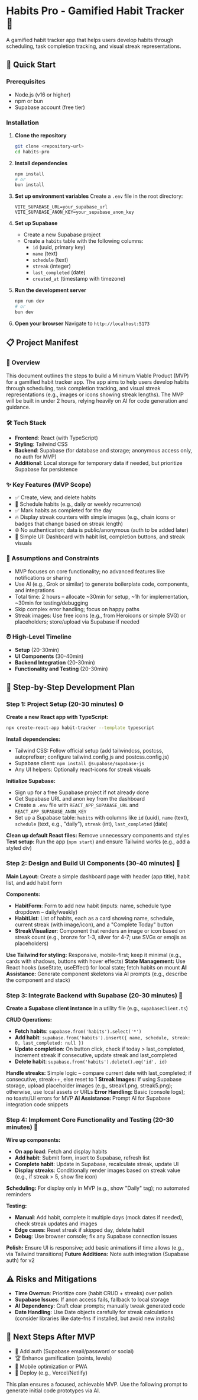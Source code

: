 # Habits Pro - Gamified Habit Tracker 🎯

A gamified habit tracker app that helps users develop habits through scheduling, task completion tracking, and visual streak representations.

## 🚀 Quick Start

### Prerequisites
- Node.js (v16 or higher)
- npm or bun
- Supabase account (free tier)

### Installation

1. **Clone the repository**
   ```bash
   git clone <repository-url>
   cd habits-pro
   ```

2. **Install dependencies**
   ```bash
   npm install
   # or
   bun install
   ```

3. **Set up environment variables**
   Create a `.env` file in the root directory:
   ```env
   VITE_SUPABASE_URL=your_supabase_url
   VITE_SUPABASE_ANON_KEY=your_supabase_anon_key
   ```

4. **Set up Supabase**
   - Create a new Supabase project
   - Create a `habits` table with the following columns:
     - `id` (uuid, primary key)
     - `name` (text)
     - `schedule` (text)
     - `streak` (integer)
     - `last_completed` (date)
     - `created_at` (timestamp with timezone)

5. **Run the development server**
   ```bash
   npm run dev
   # or
   bun dev
   ```

6. **Open your browser**
   Navigate to `http://localhost:5173`

## 📋 Project Manifest

### 🎯 Overview
This document outlines the steps to build a Minimum Viable Product (MVP) for a gamified habit tracker app. The app aims to help users develop habits through scheduling, task completion tracking, and visual streak representations (e.g., images or icons showing streak lengths). The MVP will be built in under 2 hours, relying heavily on AI for code generation and guidance.

### 🛠️ Tech Stack
- **Frontend**: React (with TypeScript)
- **Styling**: Tailwind CSS
- **Backend**: Supabase (for database and storage; anonymous access only, no auth for MVP)
- **Additional**: Local storage for temporary data if needed, but prioritize Supabase for persistence

### ✨ Key Features (MVP Scope)
- ✅ Create, view, and delete habits
- 📅 Schedule habits (e.g., daily or weekly recurrence)
- ✅ Mark habits as completed for the day
- 🔥 Display streak counters with simple images (e.g., chain icons or badges that change based on streak length)
- 🌐 No authentication; data is public/anonymous (auth to be added later)
- 📱 Simple UI: Dashboard with habit list, completion buttons, and streak visuals

### 📝 Assumptions and Constraints
- MVP focuses on core functionality; no advanced features like notifications or sharing
- Use AI (e.g., Grok or similar) to generate boilerplate code, components, and integrations
- Total time: 2 hours – allocate ~30min for setup, ~1h for implementation, ~30min for testing/debugging
- Skip complex error handling; focus on happy paths
- Streak images: Use free icons (e.g., from Heroicons or simple SVG) or placeholders; store/upload via Supabase if needed

### ⏰ High-Level Timeline
- **Setup** (20-30min)
- **UI Components** (30-40min)
- **Backend Integration** (20-30min)
- **Functionality and Testing** (20-30min)

## 🚀 Step-by-Step Development Plan

### Step 1: Project Setup (20-30 minutes) ⚙️

**Create a new React app with TypeScript:**
```bash
npx create-react-app habit-tracker --template typescript
```

**Install dependencies:**
- Tailwind CSS: Follow official setup (add tailwindcss, postcss, autoprefixer; configure tailwind.config.js and postcss.config.js)
- Supabase client: `npm install @supabase/supabase-js`
- Any UI helpers: Optionally react-icons for streak visuals

**Initialize Supabase:**
- Sign up for a free Supabase project if not already done
- Get Supabase URL and anon key from the dashboard
- Create a `.env` file with `REACT_APP_SUPABASE_URL` and `REACT_APP_SUPABASE_ANON_KEY`
- Set up a Supabase table: `habits` with columns like `id` (uuid), `name` (text), `schedule` (text, e.g., "daily"), `streak` (int), `last_completed` (date)

**Clean up default React files:** Remove unnecessary components and styles
**Test setup:** Run the app (`npm start`) and ensure Tailwind works (e.g., add a styled div)

### Step 2: Design and Build UI Components (30-40 minutes) 🎨

**Main Layout:** Create a simple dashboard page with header (app title), habit list, and add habit form

**Components:**
- **HabitForm**: Form to add new habit (inputs: name, schedule type dropdown – daily/weekly)
- **HabitList**: List of habits, each as a card showing name, schedule, current streak (with image/icon), and a "Complete Today" button
- **StreakVisualizer**: Component that renders an image or icon based on streak count (e.g., bronze for 1-3, silver for 4-7; use SVGs or emojis as placeholders)

**Use Tailwind for styling:** Responsive, mobile-first; keep it minimal (e.g., cards with shadows, buttons with hover effects)
**State Management:** Use React hooks (useState, useEffect) for local state; fetch habits on mount
**AI Assistance:** Generate component skeletons via AI prompts (e.g., describe the component and stack)

### Step 3: Integrate Backend with Supabase (20-30 minutes) 🔗

**Create a Supabase client instance** in a utility file (e.g., `supabaseClient.ts`)

**CRUD Operations:**
- **Fetch habits**: `supabase.from('habits').select('*')`
- **Add habit**: `supabase.from('habits').insert({ name, schedule, streak: 0, last_completed: null })`
- **Update completion**: On button click, check if today > last_completed, increment streak if consecutive, update streak and last_completed
- **Delete habit**: `supabase.from('habits').delete().eq('id', id)`

**Handle streaks:** Simple logic – compare current date with last_completed; if consecutive, streak++, else reset to 1
**Streak Images:** If using Supabase storage, upload placeholder images (e.g., streak1.png, streak5.png); otherwise, use local assets or URLs
**Error Handling:** Basic (console logs); no toasts/UI errors for MVP
**AI Assistance:** Prompt AI for Supabase integration code snippets

### Step 4: Implement Core Functionality and Testing (20-30 minutes) 🧪

**Wire up components:**
- **On app load**: Fetch and display habits
- **Add habit**: Submit form, insert to Supabase, refresh list
- **Complete habit**: Update in Supabase, recalculate streak, update UI
- **Display streaks**: Conditionally render images based on streak value (e.g., if streak > 5, show fire icon)

**Scheduling:** For display only in MVP (e.g., show "Daily" tag); no automated reminders

**Testing:**
- **Manual**: Add habit, complete it multiple days (mock dates if needed), check streak updates and images
- **Edge cases**: Reset streak if skipped day, delete habit
- **Debug**: Use browser console; fix any Supabase connection issues

**Polish:** Ensure UI is responsive; add basic animations if time allows (e.g., via Tailwind transitions)
**Future Additions:** Note auth integration (Supabase auth) for v2

## ⚠️ Risks and Mitigations

- **Time Overrun**: Prioritize core (habit CRUD + streaks) over polish
- **Supabase Issues**: If anon access fails, fallback to local storage
- **AI Dependency**: Craft clear prompts; manually tweak generated code
- **Date Handling**: Use Date objects carefully for streak calculations (consider libraries like date-fns if installed, but avoid new installs)

## 🔮 Next Steps After MVP

- 🔐 Add auth (Supabase email/password or social)
- 🏆 Enhance gamification (points, levels)
- 📱 Mobile optimization or PWA
- 🚀 Deploy (e.g., Vercel/Netlify)

This plan ensures a focused, achievable MVP. Use the following prompt to generate initial code prototypes via AI.